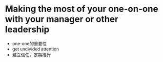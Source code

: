 # Making the most of your one-on-one with your manager or other leadership
- one-one的重要性
- get undivided attention
- 建立信任，定期推行
